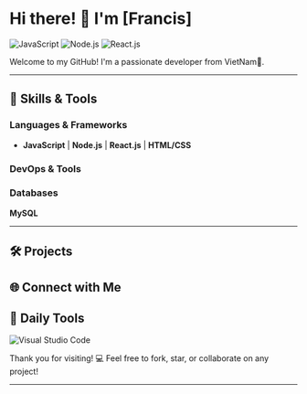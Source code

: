# Hi there! 👋 I'm [Francis]  

![JavaScript](https://img.shields.io/badge/JavaScript-Expert-yellow?style=flat&logo=javascript)
![Node.js](https://img.shields.io/badge/Node.js-Developer-green?style=flat&logo=node.js)
![React.js](https://img.shields.io/badge/React.js-Frontend-blue?style=flat&logo=react)

Welcome to my GitHub! I'm a passionate developer from VietNam🚀.

---

## 🚀 **Skills & Tools**

### Languages & Frameworks
- **JavaScript** | **Node.js** | **React.js** | **HTML/CSS**

### DevOps & Tools


### Databases
**MySQL**

---

## 🛠️ **Projects**



## 🌐 **Connect with Me**



## 🔧 **Daily Tools**
![Visual Studio Code](https://img.shields.io/badge/Editor-VSCode-blue?style=flat&logo=visual-studio-code)



Thank you for visiting! 💻 Feel free to fork, star, or collaborate on any project!

---


